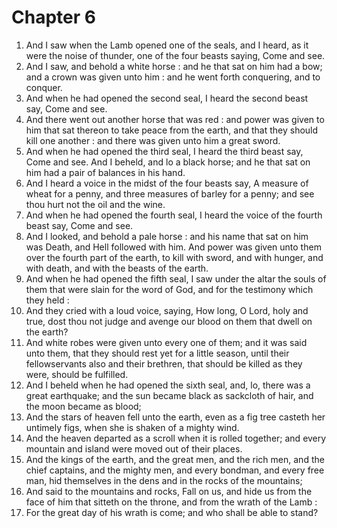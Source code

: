 # Chapter 6

1. And I saw when the Lamb opened one of the seals, and I heard, as it were the noise of thunder, one of the four beasts saying, Come and see.
2. And I saw, and behold a white horse : and he that sat on him had a bow; and a crown was given unto him : and he went forth conquering, and to conquer.
3. And when he had opened the second seal, I heard the second beast say, Come and see.
4. And there went out another horse that was red : and power was given to him that sat thereon to take peace from the earth, and that they should kill one another : and there was given unto him a great sword.
5. And when he had opened the third seal, I heard the third beast say, Come and see. And I beheld, and lo a black horse; and he that sat on him had a pair of balances in his hand.
6. And I heard a voice in the midst of the four beasts say, A measure of wheat for a penny, and three measures of barley for a penny; and see thou hurt not the oil and the wine.
7. And when he had opened the fourth seal, I heard the voice of the fourth beast say, Come and see.
8. And I looked, and behold a pale horse : and his name that sat on him was Death, and Hell followed with him. And power was given unto them over the fourth part of the earth, to kill with sword, and with hunger, and with death, and with the beasts of the earth.
9. And when he had opened the fifth seal, I saw under the altar the souls of them that were slain for the word of God, and for the testimony which they held :
10. And they cried with a loud voice, saying, How long, O Lord, holy and true, dost thou not judge and avenge our blood on them that dwell on the earth?
11. And white robes were given unto every one of them; and it was said unto them, that they should rest yet for a little season, until their fellowservants also and their brethren, that should be killed as they were, should be fulfilled.
12. And I beheld when he had opened the sixth seal, and, lo, there was a great earthquake; and the sun became black as sackcloth of hair, and the moon became as blood;
13. And the stars of heaven fell unto the earth, even as a fig tree casteth her untimely figs, when she is shaken of a mighty wind.
14. And the heaven departed as a scroll when it is rolled together; and every mountain and island were moved out of their places.
15. And the kings of the earth, and the great men, and the rich men, and the chief captains, and the mighty men, and every bondman, and every free man, hid themselves in the dens and in the rocks of the mountains;
16. And said to the mountains and rocks, Fall on us, and hide us from the face of him that sitteth on the throne, and from the wrath of the Lamb :
17. For the great day of his wrath is come; and who shall be able to stand?

